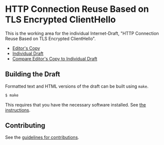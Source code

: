 # HTTP Connection Reuse Based on TLS Encrypted ClientHello

This is the working area for the individual Internet-Draft, "HTTP Connection Reuse Based on TLS Encrypted ClientHello".

* [Editor's Copy](https://chris-wood.github.io/draft-wood-httpbis-ech-coalescing/#go.draft-wood-httpbis-ech-coalescing.html)
* [Individual Draft](https://tools.ietf.org/html/draft-wood-httpbis-ech-coalescing)
* [Compare Editor's Copy to Individual Draft](https://chris-wood.github.io/draft-wood-httpbis-ech-coalescing/#go.draft-wood-httpbis-ech-coalescing.diff)

## Building the Draft

Formatted text and HTML versions of the draft can be built using `make`.

```sh
$ make
```

This requires that you have the necessary software installed.  See
[the instructions](https://github.com/martinthomson/i-d-template/blob/master/doc/SETUP.md).


## Contributing

See the
[guidelines for contributions](https://github.com/chris-wood/draft-wood-httpbis-ech-coalescing/blob/master/CONTRIBUTING.md).

